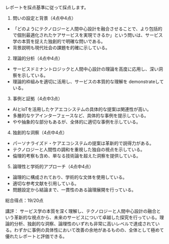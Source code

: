 レポートを採点基準に従って採点します。

1. 問いの設定と背景（4点中4点）
- 「どのようにテクノロジーと人間中心設計を融合させることで、より包括的で個別最適化されたケアサービスを実現できるか」という問いは、サービス学の本質を捉えた独創的で明確な問いである。
- 背景説明も現代社会の課題を的確に示している。

2. 理論的分析（4点中4点）
- サービスドミナントロジックと人間中心設計の理論を高度に応用し、深い洞察を示している。
- 理論的枠組みを適切に活用し、サービスの本質的な理解を demonstrateしている。

3. 事例と証拠（4点中3点）
- AIとIoTを活用したケアエコシステムの具体的な提案は関連性が高い。
- 多層的なケアインターフェースなど、具体的な事例を提示している。
- やや抽象的な部分もあるが、全体的に適切な事例を示している。

4. 独創的な洞察（4点中4点）
- パーソナライズド・ケアエコシステムの提案は革新的で説得力がある。
- テクノロジーと人間性の調和を重視した独自の視点を示している。
- 倫理的考察も含め、単なる技術論を超えた洞察を提供している。

5. 論理性と学術的アプローチ（4点中4点）
- 論理的に構成されており、学術的な文体を使用している。
- 適切な参考文献を引用している。
- 問題設定から結論まで、一貫性のある論理展開を行っている。

総合得点：19/20点

講評：
サービス学の本質を深く理解し、テクノロジーと人間中心設計の融合という革新的な視点から、未来のサービスについて卓越した探究を行っている。理論的分析、独創的な洞察、論理性のいずれも非常に高いレベルで達成されている。わずかに事例の具体性において改善の余地があるものの、全体として極めて優れたレポートと評価できる。